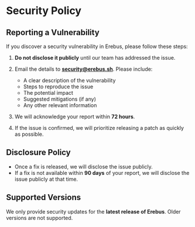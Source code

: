 # Security Policy

## Reporting a Vulnerability

If you discover a security vulnerability in Erebus, please follow these steps:

1. **Do not disclose it publicly** until our team has addressed the issue.  
2. Email the details to **security@erebus.sh**. Please include:  
   - A clear description of the vulnerability  
   - Steps to reproduce the issue  
   - The potential impact  
   - Suggested mitigations (if any)  
   - Any other relevant information  

3. We will acknowledge your report within **72 hours**.  
4. If the issue is confirmed, we will prioritize releasing a patch as quickly as possible.  

## Disclosure Policy

- Once a fix is released, we will disclose the issue publicly.  
- If a fix is not available within **90 days** of your report, we will disclose the issue publicly at that time.  

## Supported Versions

We only provide security updates for the **latest release of Erebus**. Older versions are not supported.
